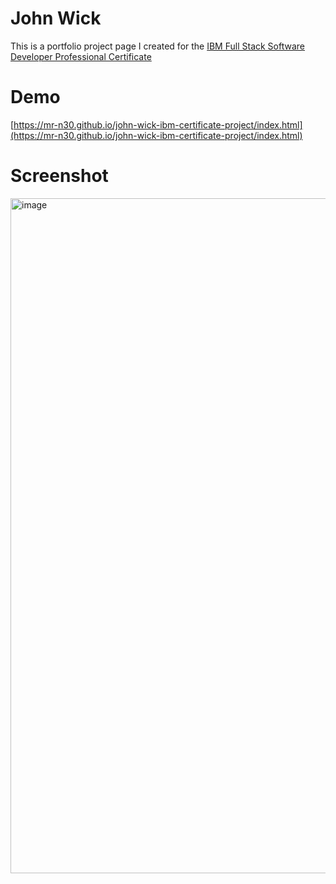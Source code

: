 # John Wick
This is a portfolio project page I created for the [IBM Full Stack Software Developer Professional Certificate](https://www.coursera.org/professional-certificates/ibm-full-stack-cloud-developer)

# Demo
[https://mr-n30.github.io/john-wick-ibm-certificate-project/index.html](https://mr-n30.github.io/john-wick-ibm-certificate-project/index.html)

# Screenshot
<img width="1920" height="1080" alt="image" src="https://github.com/user-attachments/assets/890f1226-4638-474c-96ba-daa3b2a7c72a" />
